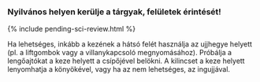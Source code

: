 ### Nyilvános helyen kerülje a tárgyak, felületek érintését! 

{% include pending-sci-review.html %}


 Ha lehetséges, inkább a kezének a hátsó felét használja az ujjhegye helyett (pl. a liftgombok vagy a villanykapcsoló megnyomásához). Próbálja a lengőajtókat a keze helyett a csípőjével belökni. A kilincset a keze helyett lenyomhatja a könyökével, vagy ha az nem lehetséges, az ingujjával.
